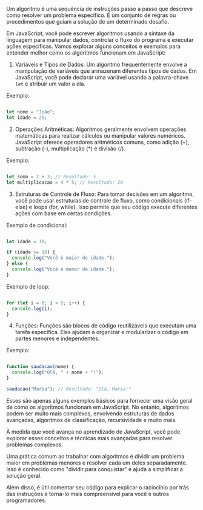 Um algoritmo é uma sequência de instruções passo a passo que descreve como resolver um problema específico. É um conjunto de regras ou procedimentos que guiam a solução de um determinado desafio.

Em JavaScript, você pode escrever algoritmos usando a sintaxe da linguagem para manipular dados, controlar o fluxo do programa e executar ações específicas. Vamos explorar alguns conceitos e exemplos para entender melhor como os algoritmos funcionam em JavaScript:

1. Variáveis e Tipos de Dados:
    Um algoritmo frequentemente envolve a manipulação de variáveis que armazenam diferentes tipos de dados. Em JavaScript, você pode declarar uma variável usando a palavra-chave `let` e atribuir um valor a ela.

Exemplo:

```javascript

let nome = "João";
let idade = 25;
```

2. Operações Aritméticas:
    Algoritmos geralmente envolvem operações matemáticas para realizar cálculos ou manipular valores numéricos. JavaScript oferece operadores aritméticos comuns, como adição (+), subtração (-), multiplicação (*) e divisão (/).

Exemplo:

```javascript

let soma = 2 + 3; // Resultado: 5
let multiplicacao = 4 * 5; // Resultado: 20
```

3. Estruturas de Controle de Fluxo:
    Para tomar decisões em um algoritmo, você pode usar estruturas de controle de fluxo, como condicionais (if-else) e loops (for, while). Isso permite que seu código execute diferentes ações com base em certas condições.

Exemplo de condicional:

```javascript

let idade = 18;

if (idade >= 18) {
  console.log("Você é maior de idade.");
} else {
  console.log("Você é menor de idade.");
}
```

Exemplo de loop:

```javascript

for (let i = 0; i < 5; i++) {
  console.log(i);
}
```

4. Funções:
    Funções são blocos de código reutilizáveis que executam uma tarefa específica. Elas ajudam a organizar e modularizar o código em partes menores e independentes.

Exemplo:

```javascript

function saudacao(nome) {
  console.log("Olá, " + nome + "!");
}

saudacao("Maria"); // Resultado: "Olá, Maria!"
```

Esses são apenas alguns exemplos básicos para fornecer uma visão geral de como os algoritmos funcionam em JavaScript. No entanto, algoritmos podem ser muito mais complexos, envolvendo estruturas de dados avançadas, algoritmos de classificação, recursividade e muito mais.

À medida que você avança no aprendizado de JavaScript, você pode explorar esses conceitos e técnicas mais avançadas para resolver problemas complexos.

Uma prática comum ao trabalhar com algoritmos é dividir um problema maior em problemas menores e resolver cada um deles separadamente. Isso é conhecido como "dividir para conquistar" e ajuda a simplificar a solução geral.

Além disso, é útil comentar seu código para explicar o raciocínio por trás das instruções e torná-lo mais compreensível para você e outros programadores.